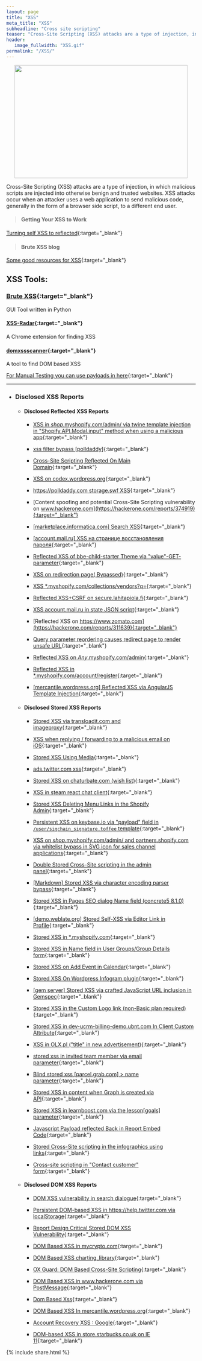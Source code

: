 ```yaml
---
layout: page
title: "XSS"
meta_title: "XSS"
subheadline: "Cross site scripting"
teaser: "Cross-Site Scripting (XSS) attacks are a type of injection, in which malicious scripts are injected into otherwise benign and trusted websites. XSS attacks occur when an attacker uses a web application to send malicious code, generally in the form of a browser side script, to a different end user."
header:
   image_fullwidth: "XSS.gif"
permalink: "/XSS/"
---
```

<p align="center">
  <img width="460" height="300" src="https://raw.githubusercontent.com/eslam-mohamed-reda/hacking-resources/master/media/XSS.gif">
</p>

Cross-Site Scripting (XSS) attacks are a type of injection, in which malicious scripts are injected into otherwise benign and trusted websites. XSS attacks occur when an attacker uses a web application to send malicious code, generally in the form of a browser side script, to a different end user.

> #### Getting Your XSS to Work
[Turning self XSS to reflected](https://hacking-resources.com/web-hacking/self-xss/){:target="_blank"}

> #### Brute XSS blog
[Some good resources for XSS](https://brutelogic.com.br/blog/){:target="_blank"}

## **XSS Tools:**

### [Brute XSS](https://github.com/rajeshmajumdar/BruteXSS){:target="_blank"}
GUI Tool written in Python

#### [XSS-Radar](https://github.com/bugbountyforum/XSS-Radar){:target="_blank"}
A Chrome extension for finding XSS

#### [domxssscanner](https://github.com/yaph/domxssscanner){:target="_blank"}
A tool to find DOM based XSS


[For Manual Testing you can use payloads in here](https://github.com/eslam-mohamed-reda/hacking-resources/blob/master/XSS%20Payloads){:target="_blank"}

***

* ### Disclosed XSS Reports

	* #### Disclosed Reflected XSS Reports
		
		* [XSS in $shop$.myshopify.com/admin/ via twine template injection in "Shopify.API.Modal.input" method when using a malicious app](https://hackerone.com/reports/217790){:target="_blank"}
		
		* [xss filter bypass [polldaddy]](https://hackerone.com/reports/264832){:target="_blank"}
		
		* [Cross-Site Scripting Reflected On Main Domain](https://hackerone.com/reports/104917){:target="_blank"}
		
		* [XSS on codex.wordpress.org](https://hackerone.com/reports/104559){:target="_blank"}
		
		* [https://polldaddy.com storage.swf XSS](https://hackerone.com/reports/9522){:target="_blank"}
		
		* [Content spoofing and potential Cross-Site Scripting vulnerability on www.hackerone.com](https://hackerone.com/reports/374919){:target="_blank"}
		
		* [[marketplace.informatica.com] Search XSS](https://hackerone.com/reports/200034){:target="_blank"}
		
		* [[account.mail.ru] XSS на странице восстановления пароля](https://hackerone.com/reports/360787){:target="_blank"}
		
		* [Reflected XSS of bbe-child-starter Theme via "value"-GET-parameter](https://hackerone.com/reports/335735){:target="_blank"}
		
		* [XSS on redirection page( Bypassed)](https://hackerone.com/reports/316319){:target="_blank"}
		
		* [XSS *.myshopify.com/collections/vendors?q=](https://hackerone.com/reports/324136){:target="_blank"}
		
		* [Reflected XSS+CSRF on secure.lahitapiola.fi](https://hackerone.com/reports/314518){:target="_blank"}
		
		* [XSS account.mail.ru in state JSON script](https://hackerone.com/reports/344112){:target="_blank"}
		
		* [Reflected XSS on https://www.zomato.com](https://hackerone.com/reports/311639){:target="_blank"}
		
		* [Query parameter reordering causes redirect page to render unsafe URL](https://hackerone.com/reports/293689){:target="_blank"}
		
		* [Reflected XSS on $Any$.myshopify.com/admin](https://hackerone.com/reports/422707){:target="_blank"}
		
		* [Reflected XSS in *.myshopify.com/account/register](https://hackerone.com/reports/470206){:target="_blank"}
		
		* [[mercantile.wordpress.org] Reflected XSS via AngularJS Template Injection](https://hackerone.com/reports/230234){:target="_blank"}

	* #### Disclosed Stored XSS Reports

		* [Stored XSS via transloadit.com and imageproxy](https://hackerone.com/reports/216822){:target="_blank"}

		* [XSS when replying / forwarding to a malicious email on iOS](https://hackerone.com/reports/264177){:target="_blank"}
		
		* [Stored XSS Using Media](https://hackerone.com/reports/275386){:target="_blank"}
		
		* [ads.twitter.com xss](https://hackerone.com/reports/27511){:target="_blank"}
		
		* [Stored XSS on chaturbate.com (wish list)](https://hackerone.com/reports/425048){:target="_blank"}
		
		* [XSS in steam react chat client](https://hackerone.com/reports/409850){:target="_blank"}
		
		* [Stored XSS Deleting Menu Links in the Shopify Admin](https://hackerone.com/reports/263876){:target="_blank"}

		* [Persistent XSS on keybase.io via "payload" field in `/user/sigchain_signature.toffee` template](https://hackerone.com/reports/245296){:target="_blank"}

		* [XSS on $shop$.myshopify.com/admin/ and partners.shopify.com via whitelist bypass in SVG icon for sales channel applications](https://hackerone.com/reports/232174){:target="_blank"}

		* [Double Stored Cross-Site scripting in the admin panel](https://hackerone.com/reports/245172){:target="_blank"}

		* [[Markdown] Stored XSS via character encoding parser bypass](https://hackerone.com/reports/270999){:target="_blank"}

		* [Stored XSS in Pages SEO dialog Name field (concrete5 8.1.0)](https://hackerone.com/reports/230029){:target="_blank"}

		* [[demo.weblate.org] Stored Self-XSS via Editor Link in Profile](https://hackerone.com/reports/223331){:target="_blank"}

		* [Stored XSS in *.myshopify.com](https://hackerone.com/reports/241008){:target="_blank"}

		* [Stored XSS in Name field in User Groups/Group Details form](https://hackerone.com/reports/247521){:target="_blank"}

		* [Stored XSS on Add Event in Calendar](https://hackerone.com/reports/300532){:target="_blank"}

		* [Stored XSS On Wordpress Infogram plugin](https://hackerone.com/reports/287688){:target="_blank"}
		
		* [[gem server] Stored XSS via crafted JavaScript URL inclusion in Gemspec](https://hackerone.com/reports/289313){:target="_blank"}
		
		* [Stored XSS in the Custom Logo link (non-Basic plan required)](https://hackerone.com/reports/282209){:target="_blank"}
		
		* [Stored XSS in dev-ucrm-billing-demo.ubnt.com In Client Custom Attribute](https://hackerone.com/reports/275515){:target="_blank"}
		
		* [XSS in OLX.pl ("title" in new advertisement)](https://hackerone.com/reports/267473){:target="_blank"}
		
		* [stored xss in invited team member via email parameter](https://hackerone.com/reports/267177){:target="_blank"}
		
		* [Blind stored xss [parcel.grab.com] > name parameter](https://hackerone.com/reports/251224){:target="_blank"}
		
		* [Stored XSS in content when Graph is created via API](https://hackerone.com/reports/287562){:target="_blank"}
		
		* [Stored XSS in learnboost.com via the lesson[goals] parameter](https://hackerone.com/reports/300270){:target="_blank"}
		
		* [Javascript Payload reflected Back in Report Embed Code](https://hackerone.com/reports/284082){:target="_blank"}
		
		* [Stored Cross-Site scripting in the infographics using links](https://hackerone.com/reports/280495){:target="_blank"}
		
		* [Cross-site scripting in "Contact customer" form](https://hackerone.com/reports/294505){:target="_blank"}
		
	* #### Disclosed DOM XSS Reports

		* [DOM XSS vulnerability in search dialogue](https://labs.detectify.com/2015/02/20/finding-an-xss-in-an-html-based-android-application/){:target="_blank"}

		* [Persistent DOM-based XSS in https://help.twitter.com via localStorage](https://hackerone.com/reports/297968){:target="_blank"}
		
		* [Report Design Critical Stored DOM XSS Vulnerability](https://hackerone.com/reports/282909){:target="_blank"}
		
		* [DOM Based XSS in mycrypto.com](https://hackerone.com/reports/324303){:target="_blank"}
		
		* [DOM Based XSS charting_library](https://hackerone.com/reports/351275){:target="_blank"}
		
		* [OX Guard: DOM Based Cross-Site Scripting](https://hackerone.com/reports/164821){:target="_blank"}
		
		* [DOM Based XSS in www.hackerone.com via PostMessage](https://hackerone.com/reports/398054){:target="_blank"}
		
		* [Dom Based Xss](https://hackerone.com/reports/125498){:target="_blank"}
		
		* [DOM Based XSS In mercantile.wordpress.org](https://hackerone.com/reports/230435){:target="_blank"}
		
		* [Account Recovery XSS : Google](https://sites.google.com/site/bughunteruniversity/best-reports/account-recovery-xss){:target="_blank"}
		
		* [DOM-based XSS in store.starbucks.co.uk on IE 11](https://hackerone.com/reports/241619){:target="_blank"}
		



{% include share.html %}














